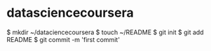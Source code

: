datasciencecoursera
===================
$ mkdir ~/dataciencecoursera
$ touch ~/README
$ git init
$ git add README
$ git commit -m 'first commit'
